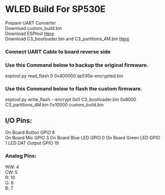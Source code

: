 # WLED Build For SP530E  
Prepare UART Converter  
Download custom_build.bin  
Download ESPtool [Here](https://github.com/espressif/esptool/releases)  
Download C3_bootloader.bin and C3_partitions_4M.bin [Here](https://github.com/Aircoookie/WLED/releases/tag/v0.15.0-b2)  
  
  
### Connect UART Cable to board reverse side  
### Use this Command below to backup the original firmware.  
esptool.py read_flash 0 0x400000 sp530e-encrypted.bin  

### Use this Command below to flash the custom firmware.  
esptool.py write_flash --encrypt 0x0 C3_bootloader.bin 0x8000 C3_partitions_4M.bin 0x10000 custom_build.bin  

## I/O Pins:  
On Board Button GPIO 8  
On Board Mic GPIO 3
On Board Blue LED GPIO 0
On Board Green LED GPIO 1
LED DAT Output GPIO 19  
### Analog Pins:  
WW: 4  
CW: 5  
R: 10  
G: 6  
B: 7  
